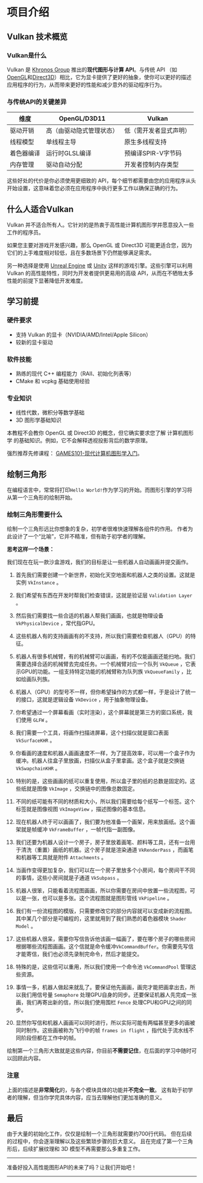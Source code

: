 # **项目介绍**

## **Vulkan 技术概览**

### Vulkan是什么

Vulkan 是 [Khronos Group](https://www.khronos.org/) 推出的**现代图形与计算 API**。与传统 API （如[OpenGL](https://en.wikipedia.org/wiki/OpenGL)和[Direct3D](https://en.wikipedia.org/wiki/Direct3D)）相比，它为显卡提供了更好的抽象，使你可以更好的描述应用程序的行为，从而带来更好的性能和减少意外的驱动程序行为。

### 与传统API的关键差异

| 维度            | OpenGL/D3D11          | Vulkan               |
|-----------------|----------------------|----------------------|
| 驱动开销        | 高（由驱动隐式管理状态） | 低（需开发者显式声明） |
| 线程模型        | 单线程主导            | 原生多线程支持        |
| 着色器编译      | 运行时GLSL编译        | 预编译SPIR-V字节码    |
| 内存管理        | 驱动自动分配          | 开发者控制内存类型    |

这些好处的代价是你必须使用更细致的 API，每个细节都需要由您的应用程序从头开始设置，这意味着您必须在应用程序中执行更多工作以确保正确的行为。

## **什么人适合Vulkan**

 Vulkan 并不适合所有人。它针对的是热衷于高性能计算机图形学并愿意投入一些工作的程序员。

如果您主要对游戏开发感兴趣，那么 OpenGL 或 Direct3D 可能更适合您，因为它们的上手难度相对较低，且在多数场景下仍然能够满足需求。

另一种选择是使用 [Unreal Engine](https://en.wikipedia.org/wiki/Unreal_Engine#Unreal_Engine_4) 或 [Unity](https://en.wikipedia.org/wiki/Unity_(game_engine)) 这样的游戏引擎。这些引擎可以利用 Vulkan 的高性能特性，同时为开发者提供更易用的高级 API，从而在不牺牲太多性能的前提下显著降低开发难度。

## **学习前提**

### 硬件要求
- 支持 Vulkan 的显卡（NVIDIA/AMD/Intel/Apple Silicon）
- 较新的显卡驱动

### 软件技能
- 熟练的现代 C++ 编程能力（RAII、初始化列表等）
- CMake 和 vcpkg 基础使用经验

### 专业知识
- 线性代数，微积分等数学基础
- 3D 图形学基础知识

本教程不会教你 OpenGL 或 Direct3D 的概念，但它确实要求您了解 计算机图形学 的基础知识。例如，它不会解释透视投影背后的数学原理。  

强烈推荐先修课程： [GAMES101-现代计算机图形学入门](https://www.bilibili.com/video/BV1X7411F744)。  

## **绘制三角形**

在编程语言中，常常将打印`Hello World!`作为学习的开始。而图形引擎的学习将从第一个三角形的绘制开始。

### 绘制三角形需要什么

绘制一个三角形远比你想象的复杂，初学者很难快速理解各组件的作用。
作者为此设计了一个“比喻”，它并不精准，但有助于初学者的理解。

**思考这样一个场景：**

我们现在在玩一款沙盒游戏，我们的目标是让一些机器人自动画画并提交画作。

1. 首先我们需要创建一个新世界，初始化天空地面和机器人之类的设置。这就是实例 `VkInstance` 。

2. 我们希望有东西在开发时帮我们检查错误，这就是验证层 `Validation Layer` 。

3. 然后我们需要找一些合适的机器人帮我们画画，也就是物理设备 `VkPhysicalDevice` ，常代指GPU。

4. 这些机器人有的支持画画有的不支持，所以我们需要检查机器人（GPU）的特征。

5. 机器人有很多机械臂，有的机械臂可以画画，有的不仅能画画还能扫地。我们需要选择合适的机械臂去完成任务。一个机械臂对应一个队列 `VkQueue` ，它表示GPU的功能。一组支持特定功能的机械臂称为队列族 `VkQueueFamily` ，比如绘画队列族。

6. 机器人（GPU）的型号不一样，但你希望操作的方式都一样，于是设计了统一的接口，这就是逻辑设备 `VkDevice` ，用于抽象物理设备。

7. 你希望通过一个屏幕看画（实时渲染），这个屏幕就是第三方的窗口系统，我们使用 `GLFW` 。

8. 我们需要一个工具，将画作扫描进屏幕，这个扫描仪就是窗口表面 `VkSurfaceKHR` 。

9. 你看画的速度和机器人画画速度不一样，为了提高效率，可以用一个盒子作为缓冲。机器人往盒子里放画，扫描仪从盒子里拿画。这个盒子就是交换链 `VkSwapchainKHR` 。

10. 特别的是，这些画画的纸可以重复使用，所以盒子里的纸的总数是固定的。这些纸就是图像 `VkImage` ，交换链中的图像总数固定。

11. 不同的纸可能有不同的材质和大小，所以我们需要给每个纸写一个标签。这个标签就是图像视图 `VkImageView` ，描述图像的基本信息。

12. 现在机器人终于可以画画了，我们要为他准备一个画架，用来放画纸。这个画架就是帧缓冲 `VkFrameBuffer` ，一帧代指一副图像。

13. 我们还要为机器人设计一个房子，房子里放着画笔、颜料等工具，还有一台用于清洗（重置）画纸的机器。这个房子就是渲染通道 `VkRenderPass` ，而画笔和机器等工具就是附件 `Attachments` 。

14. 当画作变得更加复杂，我们可以在一个房子里放多个小房间，每个房间干不同的事情，这些小房间就是子通道 `VkSubpass` 。

15. 机器人很笨，只能看着流程图画画，所以你需要在房间中放置一些流程图，可以是一张，也可以是多张。这个流程图就是图形管线 `VkPipeline` 。

16. 我们有一份流程图的模版，只需要修改它的部分内容就可以变成新的流程图。其中某几个部分是可编程的，这里就用到了我们熟悉的着色器模块 `Shader Model` 。

17. 这些机器人很呆，需要你写信告诉他该画一幅画了，要在哪个房子的哪些房间根据哪些流程图画画。这个信就是命令缓冲`VkCommandBuffer`。你需要先写信才能寄信，我们也必须先录制完命令，然后才能提交。 

18. 特殊的是，这些信可以重用，所以我们使用一个命令池 `VkCommandPool` 管理这些资源。

19. 事情一多，机器人做起来就乱了。要保证他先画画，画完才能把画拿出去，所以我们用信号量 `Semaphore` 处理GPU自身的同步。还要保证机器人先完成一张画，我们再寄出新的信，所以我们使用围栏 `Fence` 处理CPU和GPU之间的同步。

20. 显然你写信和机器人画画可以同时进行，所以实际可能有两幅甚至更多的画被同时制作。这些画被称为飞行中的帧 `frames in flight` ，指代处于流水线不同阶段但都在工作中的帧。

绘制第一个三角形大致就是这些内容，你目前**不需要记住**，在后面的学习中随时可以回顾此内容。

### 注意

上面的描述是**非常简化**的，与各个模块具体的功能并**不完全一致**。 这有助于初学者的理解，但当你学完具体内容，应当去理解他们更加准确的意义。

## **最后**

由于大量的初始化工作，仅仅是绘制一个三角形就需要约700行代码。
但在后续的过程中，你会逐渐理解以及这些繁琐步骤的巨大意义。
且在完成了第一个三角形后，后续扩展纹理和 3D 模型不再需要那么多重复工作。

---

准备好投入高性能图形API的未来了吗？让我们开始吧！

---
